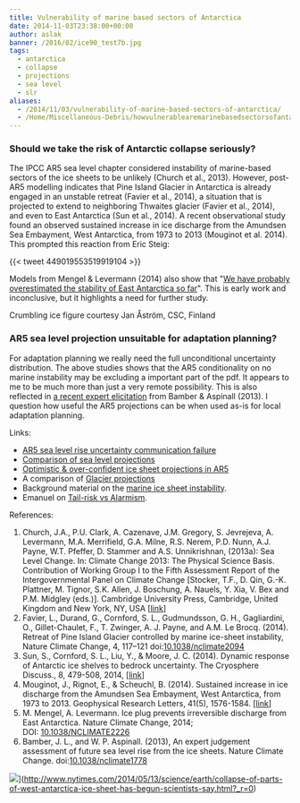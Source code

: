 ```yaml
---
title: Vulnerability of marine based sectors of Antarctica
date: 2014-11-03T23:38:00+00:00
author: aslak
banner: /2016/02/ice90_test7b.jpg
tags:
  - antarctica
  - collapse
  - projections
  - sea level
  - slr
aliases:
  - /2014/11/03/vulnerability-of-marine-based-sectors-of-antarctica/
  - /Home/Miscellaneous-Debris/howvulnerablearemarinebasedsectorsofantarctica
---
```

### Should we take the risk of Antarctic collapse seriously?

The IPCC AR5 sea level chapter considered instability of marine-based sectors of the ice sheets to be unlikely (Church et al., 2013). However, post-AR5 modelling indicates that Pine Island Glacier in Antarctica is already engaged in an unstable retreat (Favier et al., 2014), a situation that is projected to extend to neighboring Thwaites glacier (Favier et al., 2014), and even to East Antarctica (Sun et al., 2014). A recent observational study found an observed sustained increase in ice discharge from the Amundsen Sea Embayment, West Antarctica, from 1973 to 2013 (Mouginot et al. 2014). This prompted this reaction from Eric Steig:
<!--more-->


{{< tweet 449019553519919104 >}}


Models from Mengel & Levermann (2014) also show that "[We have probably overestimated the stability of East Antarctica so far](http://www.sciencedaily.com/releases/2014/05/140505104435.htm)". This is early work and inconclusive, but it highlights a need for further study.

Crumbling ice figure courtesy Jan Åström, CSC, Finland

### AR5 sea level projection unsuitable for adaptation planning?



For adaptation planning we really need the full unconditional uncertainty distribution. The above studies shows that the AR5 conditionality on no marine instability may be excluding a important part of the pdf. It appears to me to be much more than just a very remote possibility. This is also reflected in [a recent expert elicitation](/Home/Miscellaneous-Debris/icesheetcontributionsfrombamberaspinall) from Bamber & Aspinall (2013). I question how useful the AR5 projections can be when used as-is for local adaptation planning.

Links:

  * [AR5 sea level rise uncertainty communication failure](/Home/Miscellaneous-Debris/ar5sealevelriseuncertaintycommunicationfailure)
  * [Comparison of sea level projections](/Home/Miscellaneous-Debris/comparisonofsealevelprojections)
  * [Optimistic & over-confident ice sheet projections in AR5](/Home/Miscellaneous-Debris/optimisticicesheetprojectionsinar5)
  * A comparison of [Glacier projections](/Home/Miscellaneous-Debris/glacierprojections)
  * Background material on the [marine ice sheet instability](http://www.antarcticglaciers.org/glaciers-and-climate/sea-level-rise-2/marine-ice-sheets/).
  * Emanuel on [Tail-risk vs Alarmism](http://climatechangenationalforum.org/tail-risk-vs-alarmism/).

References:

  1. Church, J.A., P.U. Clark, A. Cazenave, J.M. Gregory, S. Jevrejeva, A. Levermann, M.A. Merrifield, G.A. Milne, R.S. Nerem, P.D. Nunn, A.J. Payne, W.T. Pfeffer, D. Stammer and A.S. Unnikrishnan, (2013a): Sea Level Change. In: Climate Change 2013: The Physical Science Basis. Contribution of Working Group I to the Fifth Assessment Report of the Intergovernmental Panel on Climate Change [Stocker, T.F., D. Qin, G.-K. Plattner, M. Tignor, S.K. Allen, J. Boschung, A. Nauels, Y. Xia, V. Bex and P.M. Midgley (eds.)]. Cambridge University Press, Cambridge, United Kingdom and New York, NY, USA [[link](https://www.ipcc.ch/report/ar5/wg1/)]
  2. Favier, L., Durand, G., Cornford, S. L., Gudmundsson, G. H., Gagliardini, O., Gillet-Chaulet, F., T. Zwinger, A. J. Payne, and A.M. Le Brocq. (2014). Retreat of Pine Island Glacier controlled by marine ice-sheet instability, Nature Climate Change, 4, 117–121 doi:[10.1038/nclimate2094](http://dx.doi.org/10.1038/nclimate2094)
  3. Sun, S., Cornford, S. L., Liu, Y., & Moore, J. C. (2014). Dynamic response of Antarctic ice shelves to bedrock uncertainty. The Cryosphere Discuss., 8, 479-508, 2014, [[link](http://www.the-cryosphere-discuss.net/8/479/2014/tcd-8-479-2014.html)]
  4. Mouginot, J., Rignot, E., & Scheuchl, B. (2014). Sustained increase in ice discharge from the Amundsen Sea Embayment, West Antarctica, from 1973 to 2013. Geophysical Research Letters, 41(5), 1576-1584. [[link](http://onlinelibrary.wiley.com/doi/10.1002/2013GL059069/pdf)]
  5. M. Mengel, A. Levermann. Ice plug prevents irreversible discharge from East Antarctica. Nature Climate Change, 2014; DOI: [10.1038/NCLIMATE2226](http://dx.doi.org/10.1038/NCLIMATE2226)
  6. Bamber, J. L., and W. P. Aspinall. (2013), An expert judgement assessment of future sea level rise from the ice sheets. Nature Climate Change. doi:[10.1038/nclimate1778](http://dx.doi.org/10.0.4.14/nclimate1778)

![](/2016/02/sheethashitthefan.png)](http://www.nytimes.com/2014/05/13/science/earth/collapse-of-parts-of-west-antarctica-ice-sheet-has-begun-scientists-say.html?_r=0)
